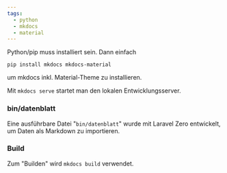 ```yaml
---
tags:
  - python
  - mkdocs
  - material
---
```


Python/pip muss installiert sein. Dann einfach

```
pip install mkdocs mkdocs-material
```
um mkdocs inkl. Material-Theme zu installieren.

Mit `mkdocs serve` startet man den lokalen Entwicklungsserver.

### bin/datenblatt
Eine ausführbare Datei "`bin/datenblatt`" wurde mit Laravel Zero entwickelt, um Daten als Markdown zu importieren.

### Build
Zum "Builden" wird `mkdocs build` verwendet.
